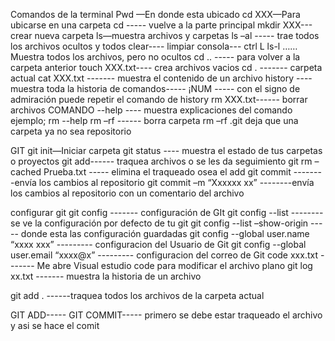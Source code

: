 Comandos de la terminal
Pwd —En donde esta ubicado 
cd XXX—Para ubicarse en una carpeta
cd ----- vuelve a la parte principal
mkdir XXX--- crear nueva carpeta
ls—muestra archivos y carpetas
ls –al ----- trae todos los archivos ocultos y todos
clear---- limpiar consola--- ctrl L
ls-l …… Muestra todos los archivos, pero no ocultos
cd .. ----- para volver a la carpeta anterior
touch  XXX.txt---- crea archivos vacios
cd . ------- carpeta actual
cat XXX.txt  ------- muestra el contenido de un archivo
history ---- muestra toda la historia de comandos----- ¡NUM ----- con el signo de admiración puede repetir el comando de history
rm XXX.txt------ borrar archivos
COMANDO --help ---- muestra explicaciones del comando ejemplo; rm --help
rm –rf ------ borra carpeta
rm –rf .git deja que una carpeta ya no sea repositorio

GIT
git init—Iniciar carpeta
git status ---- muestra el estado de tus carpetas o proyectos
git add------ traquea archivos o se les da seguimiento 
git rm –cached Prueba.txt ----- elimina el traqueado osea el add
git commit --------envía los cambios al repositorio
git commit –m “Xxxxxx  xx”  --------envía los cambios al repositorio con un comentario del archivo 

configurar git 
git config ------- configuración de GIt
git config --list -------- se ve la configuración por defecto de tu git
git config --list –show-origin ----- donde esta las configuración guardadas 
git config --global user.name “xxxx xxx” --------- configuracion del Usuario de Git
git config --global user.email “xxxx@x” --------- configuracion del correo de Git
code xxx.txt ------- Me abre Visual estudio code para modificar el archivo plano
git log xx.txt ------- muestra la historia de un archivo 

git add . ------traquea todos los archivos de la carpeta actual

GIT ADD----- GIT COMMIT----- primero se debe estar traqueado el archivo y asi se hace el comit 

